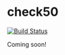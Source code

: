 # check50

[![Build Status](https://www.travis-ci.org/cs50/check50.svg?branch=check50api-pool)](https://www.travis-ci.org/cs50/check50)

Coming soon!
